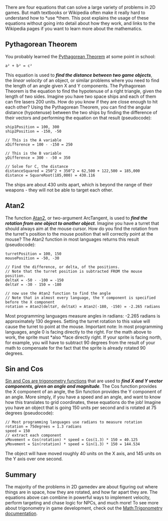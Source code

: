 There are four equations that can solve a large variety of problems in 2D games. But math textbooks or Wikipedia often make it really hard to understand how to *use *them. This post explains the usage of these equations without going into detail about how they work, and links to the Wikipedia pages if you want to learn more about the mathematics.

## Pythagorean Theorem

You probably learned the [Pythagorean Theorem](https://en.wikipedia.org/wiki/Pythagorean_theorem) at some point in school:

    a² + b² = c²

This equation is used to ***find the distance between two game objects***, the *linear velocity* of an object, or similar problems where you need to find the length of an angle given X and Y components. The Pythagorean Theorem is the equation to find the hypotenuse of a right triangle, given the length of two sides. Imagine you have two space ships and each of them can fire lasers 200 units. How do you know if they are close enough to hit each other? Using the Pythagorean Theorem, you can find the angular distance (hypotenuse) between the two ships by finding the difference of their vectors and performing the equation on that result (pseudocode):

    ship1Position = 100, 300
    ship2Position = -150, -50

    // This is the A variable
    xDifference = 100 - -150 = 250

    // This is the B variable
    yDifference = 300 - -50 = 350

    // Solve for C, the distance
    distanceSquared = 250^2 + 350^2 = 62,500 + 122,500 = 185,000
    distance = SquareRoot(185,000) = 430.116

The ships are about 430 units apart, which is beyond the range of their weapons - they will not be able to target each other.

## Atan2

The function [Atan2](https://en.wikipedia.org/wiki/Atan2), or two-argument ArcTangent, is used to ***find the rotation from one object to another object***. Imagine you have a turret that should always aim at the mouse cursor. How do you find the rotation from the turret's position to the mouse position that will correctly point at the mouse? The Atan2 function in most languages returns this result (pseudocode):

    turretPosition = 100, 150
    mousePosition = -50, -30

    // Find the difference, or delta, of the positions.
    // Note that the turret position is subtracted FROM the mouse position.
    deltaX = -50 - -100 = -150
    deltaY = -30 - 150 = -180

    // now use the Atan2 function to find the angle
    // Note that in almost every language, the Y component is specified before the X component
    rotation = Atan2(deltaY, deltaX) = Atan2(-180, -150) = -2.265 radians

Most programming languages measure angles in radians: -2.265 radians is approximately 130 degrees. Setting the turret rotation to this value will cause the turret to point at the mouse. Important note: In most programming languages, angle 0 is facing directly to the right. For the math above to work, the sprite must *also *face directly right. If your sprite is facing north, for example, you will have to subtract 90 degrees from the result of your math to compensate for the fact that the sprite is already rotated 90 degrees.

## Sin and Cos

[Sin and Cos are trigonometry functions](https://en.wikipedia.org/wiki/Trigonometric_functions) that are used to ***find X and Y vector components, given an angle and magnitude**.* The Cos function provides the X component of an angle, the Sin function provides the Y component of an angle. More simply, if you have a speed and an angle, and want to know how this translates to grid coordinates, these equations do the job! Imagine you have an object that is going 150 units per second and is rotated at 75 degrees (pseudocode):

    // Most programming languages use radians to measure rotation
    rotation = 75degrees = 1.3 radians
    speed = 150
    // extract each component
    xMovement = Cos(rotation) * speed = Cos(1.3) * 150 = 40.125
    yMovement = Sin(rotation) * speed = Sin(1.3) * 150 = 144.534

The object will have moved roughly 40 units on the X axis, and 145 units on the Y axis over one second.  

## Summary

The majority of the problems in 2D gamedev are about figuring out where things are in space, how they are rotated, and how far apart they are. The equations above can combine in powerful ways to implement velocity, perform targeting and chase logic for NPCs, and much more! To see more about trigonometry in game development, check out the [Math:Trigonometry documentation](/documentation/tutorials/math/trigonometry.md).
